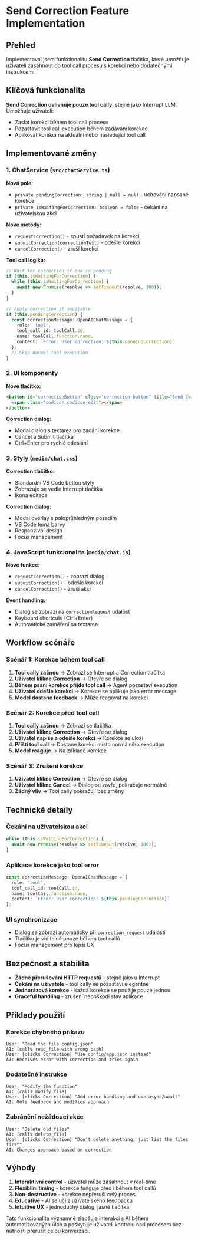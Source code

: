 # Send Correction Feature Implementation

## Přehled

Implementoval jsem funkcionalitu **Send Correction** tlačítka, které umožňuje uživateli zasáhnout do tool call procesu s korekcí nebo dodatečnými instrukcemi.

## Klíčová funkcionalita

**Send Correction ovlivňuje pouze tool cally**, stejně jako Interrupt LLM. Umožňuje uživateli:
- Zaslat korekci během tool call procesu
- Pozastavit tool call execution během zadávání korekce
- Aplikovat korekci na aktuální nebo následující tool call

## Implementované změny

### 1. ChatService (`src/chatService.ts`)

**Nová pole:**
- `private pendingCorrection: string | null = null` - uchování napsané korekce
- `private isWaitingForCorrection: boolean = false` - čekání na uživatelskou akci

**Nové metody:**
- `requestCorrection()` - spustí požadavek na korekci
- `submitCorrection(correctionText)` - odešle korekci
- `cancelCorrection()` - zruší korekci

**Tool call logika:**
```typescript
// Wait for correction if one is pending
if (this.isWaitingForCorrection) {
  while (this.isWaitingForCorrection) {
    await new Promise(resolve => setTimeout(resolve, 100));
  }
}

// Apply correction if available
if (this.pendingCorrection) {
  const correctionMessage: OpenAIChatMessage = {
    role: 'tool',
    tool_call_id: toolCall.id,
    name: toolCall.function.name,
    content: `Error: User correction: ${this.pendingCorrection}`
  };
  // Skip normal tool execution
}
```

### 2. UI komponenty

**Nové tlačítko:**
```html
<button id="correctionButton" class="correction-button" title="Send Correction">
  <span class="codicon codicon-edit"></span>
</button>
```

**Correction dialog:**
- Modal dialog s textarea pro zadání korekce
- Cancel a Submit tlačítka
- Ctrl+Enter pro rychlé odeslání

### 3. Styly (`media/chat.css`)

**Correction tlačítko:**
- Standardní VS Code button styly
- Zobrazuje se vedle Interrupt tlačítka
- Ikona editace

**Correction dialog:**
- Modal overlay s poloprůhledným pozadím
- VS Code tema barvy
- Responzivní design
- Focus management

### 4. JavaScript funkcionalita (`media/chat.js`)

**Nové funkce:**
- `requestCorrection()` - zobrazí dialog
- `submitCorrection()` - odešle korekci
- `cancelCorrection()` - zruší akci

**Event handling:**
- Dialog se zobrazí na `correctionRequest` událost
- Keyboard shortcuts (Ctrl+Enter)
- Automatické zaměření na textarea

## Workflow scénáře

### Scénář 1: Korekce během tool call

1. **Tool cally začnou** → Zobrazí se Interrupt a Correction tlačítka
2. **Uživatel klikne Correction** → Otevře se dialog
3. **Během psaní korekce přijde tool call** → Agent pozastaví execution
4. **Uživatel odešle korekci** → Korekce se aplikuje jako error message
5. **Model dostane feedback** → Může reagovat na korekci

### Scénář 2: Korekce před tool call

1. **Tool cally začnou** → Zobrazí se tlačítka
2. **Uživatel klikne Correction** → Otevře se dialog
3. **Uživatel napíše a odešle korekci** → Korekce se uloží
4. **Příští tool call** → Dostane korekci místo normálního execution
5. **Model reaguje** → Na základě korekce

### Scénář 3: Zrušení korekce

1. **Uživatel klikne Correction** → Otevře se dialog
2. **Uživatel klikne Cancel** → Dialog se zavře, pokračuje normálně
3. **Žádný vliv** → Tool cally pokračují bez změny

## Technické detaily

### Čekání na uživatelskou akci
```typescript
while (this.isWaitingForCorrection) {
  await new Promise(resolve => setTimeout(resolve, 100));
}
```

### Aplikace korekce jako tool error
```typescript
const correctionMessage: OpenAIChatMessage = {
  role: 'tool',
  tool_call_id: toolCall.id,
  name: toolCall.function.name,
  content: `Error: User correction: ${this.pendingCorrection}`
};
```

### UI synchronizace
- Dialog se zobrazí automaticky při `correction_request` událostí
- Tlačítko je viditelné pouze během tool callů
- Focus management pro lepší UX

## Bezpečnost a stabilita

- **Žádné přerušování HTTP requestů** - stejně jako u Interrupt
- **Čekání na uživatele** - tool cally se pozastaví elegantně
- **Jednorázová korekce** - každá korekce se použije pouze jednou
- **Graceful handling** - zrušení nepoškodí stav aplikace

## Příklady použití

### Korekce chybného příkazu
```
User: "Read the file config.json"
AI: [calls read_file with wrong path]
User: [clicks Correction] "Use config/app.json instead"
AI: Receives error with correction and tries again
```

### Dodatečné instrukce
```
User: "Modify the function"
AI: [calls modify_file]
User: [clicks Correction] "Add error handling and use async/await"
AI: Gets feedback and modifies approach
```

### Zabránění nežádoucí akce
```
User: "Delete old files"
AI: [calls delete_file]
User: [clicks Correction] "Don't delete anything, just list the files first"
AI: Changes approach based on correction
```

## Výhody

1. **Interaktivní control** - uživatel může zasáhnout v real-time
2. **Flexibilní timing** - korekce funguje před i během tool callů
3. **Non-destructive** - korekce nepřeruší celý proces
4. **Educative** - AI se učí z uživatelského feedbacku
5. **Intuitive UX** - jednoduchý dialog, jasné tlačítka

Tato funkcionalita významně zlepšuje interakci s AI během automatizovaných úloh a poskytuje uživateli kontrolu nad procesem bez nutnosti přerušit celou konverzaci.
